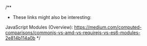 /**
 * These links might also be interesting:

JavaScript Modules (Overview): https://medium.com/computed-comparisons/commonjs-vs-amd-vs-requirejs-vs-es6-modules-2e814b114a0b
 */
